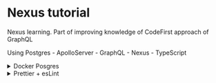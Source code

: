 # Nexus tutorial

Nexus learning. Part of improving knowledge of CodeFirst approach of GraphQL

Using Postgres - ApolloServer - GraphQL - Nexus - TypeScript

<details>
<summary>Docker Posgres</summary>
~/docker/docker-compose.yml contains a posgres image description.

`docker-compose -f docker/docker-compose.yml up`

</details>

<details>
<summary>Prettier + esLint</summary>
[How to](https://www.robinwieruch.de/prettier-eslint/)
</details>
